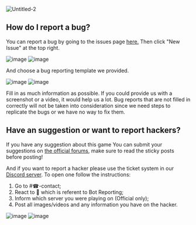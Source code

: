 ![Untitled-2](https://user-images.githubusercontent.com/28383557/160372340-5ee0672a-4028-4868-bb29-ebe687740baa.png)


## How do I report a bug?
You can report a bug by going to the issues page [here.](https://github.com/Uuvana-Studios/longvinter-windows-client/issues) Then click "New Issue" at the top right.

![image](https://user-images.githubusercontent.com/28383557/160373947-eca2cb42-030e-4ed9-b0fc-98eaf4094e15.png#gh-dark-mode-only)
![image](https://user-images.githubusercontent.com/28383557/160377215-f7020d35-fa5b-4f78-8c45-759ae2b5e680.png#gh-light-mode-only)


And choose a bug reporting template we provided.

![image](https://user-images.githubusercontent.com/28383557/160374634-4c33648e-86a8-457e-9065-070d20ef8748.png#gh-dark-mode-only)
![image](https://user-images.githubusercontent.com/28383557/160377327-79fe390a-4e19-43ed-b661-d2aa2449a416.png#gh-light-mode-only)


Fill in as much information as possible. If you could provide us with a screenshot or a video, it would help us a lot. Bug reports that are not filled in correctly will not be taken into consideration since we need steps to replicate the bugs or we have no way to fix them. 


## Have an suggestion or want to report hackers?

If you have any suggestion about this game You can submit your suggestions on [the official forums](https://forum.uuvana.com/t/suggestions), make sure to read the sticky posts before posting!

And if you want to report a hacker please use the ticket system in our [Discord server](https://discord.com/invite/Longvinter). To open one follow the instructions:
1. Go to #☎-contact;
2. React to 👮 which is referent to Bot Reporting;
3. Inform which server you were playing on (Official only);
4. Post all images/videos and any information you have on the hacker.

![image](https://user-images.githubusercontent.com/28383557/160378547-be55a138-9827-4c55-8581-b9b2fc2d8509.png#gh-dark-mode-only)
![image](https://user-images.githubusercontent.com/28383557/160378390-fcdc4442-b176-4a5d-9b84-f2566ce5a69e.png#gh-light-mode-only)

